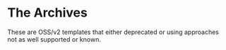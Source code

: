 # The Archives

These are OSS/v2 templates that either deprecated or using approaches not as well supported or known.
